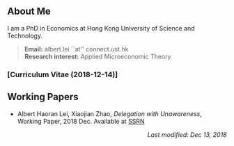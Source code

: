 ## About Me

I am a PhD in Economics at Hong Kong University of Science and Technology.
> **Email:** albert.lei ``at'' connect.ust.hk <br> **Research interest:** Applied Microeconomic Theory

### [Curriculum Vitae (2018-12-14)]


## Working Papers
- Albert Haoran Lei, Xiaojian Zhao, _Delegation with Unawareness_, Working Paper, 2018 Dec. Available at [SSRN](https://papers.ssrn.com/sol3/papers.cfm?abstract_id=3300732#)


<p align="right"><I>Last modified: Dec 13, 2018</I></p>
